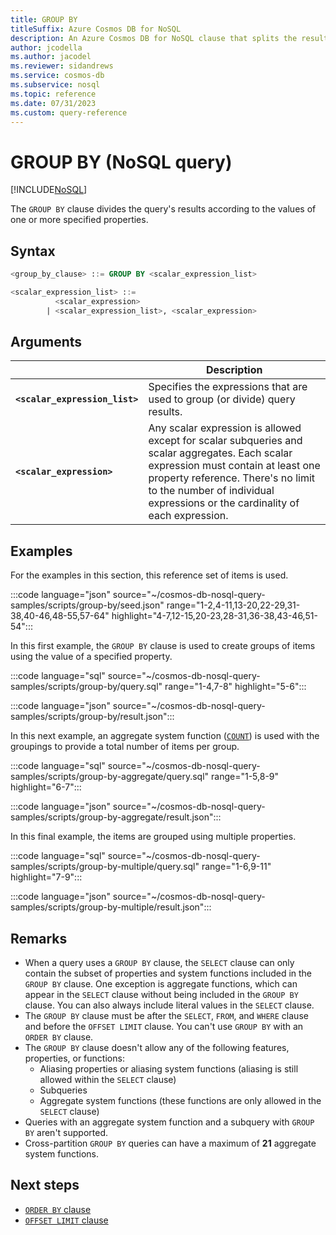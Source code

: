 ```yaml
---
title: GROUP BY
titleSuffix: Azure Cosmos DB for NoSQL
description: An Azure Cosmos DB for NoSQL clause that splits the results according to specified properties.
author: jcodella
ms.author: jacodel
ms.reviewer: sidandrews
ms.service: cosmos-db
ms.subservice: nosql
ms.topic: reference
ms.date: 07/31/2023
ms.custom: query-reference
---
```


# GROUP BY (NoSQL query)

[!INCLUDE[NoSQL](../../includes/appliesto-nosql.md)]

The ``GROUP BY`` clause divides the query's results according to the values of one or more specified properties.

## Syntax

```sql  
<group_by_clause> ::= GROUP BY <scalar_expression_list>

<scalar_expression_list> ::=
          <scalar_expression>
        | <scalar_expression_list>, <scalar_expression>
```  

## Arguments

| | Description |
| --- | --- |
| **``<scalar_expression_list>``** | Specifies the expressions that are used to group (or divide) query results. |
| **``<scalar_expression>``** | Any scalar expression is allowed except for scalar subqueries and scalar aggregates. Each scalar expression must contain at least one property reference. There's no limit to the number of individual expressions or the cardinality of each expression. |

## Examples

For the examples in this section, this reference set of items is used.

:::code language="json" source="~/cosmos-db-nosql-query-samples/scripts/group-by/seed.json" range="1-2,4-11,13-20,22-29,31-38,40-46,48-55,57-64" highlight="4-7,12-15,20-23,28-31,36-38,43-46,51-54":::

In this first example, the ``GROUP BY`` clause is used to create groups of items using the value of a specified property.

:::code language="sql" source="~/cosmos-db-nosql-query-samples/scripts/group-by/query.sql" range="1-4,7-8" highlight="5-6":::

:::code language="json" source="~/cosmos-db-nosql-query-samples/scripts/group-by/result.json":::

In this next example, an aggregate system function ([``COUNT``](count.md)) is used with the groupings to provide a total number of items per group.

:::code language="sql" source="~/cosmos-db-nosql-query-samples/scripts/group-by-aggregate/query.sql" range="1-5,8-9" highlight="6-7":::

:::code language="json" source="~/cosmos-db-nosql-query-samples/scripts/group-by-aggregate/result.json":::

In this final example, the items are grouped using multiple properties.

:::code language="sql" source="~/cosmos-db-nosql-query-samples/scripts/group-by-multiple/query.sql" range="1-6,9-11" highlight="7-9":::

:::code language="json" source="~/cosmos-db-nosql-query-samples/scripts/group-by-multiple/result.json":::

## Remarks

- When a query uses a ``GROUP BY`` clause, the ``SELECT`` clause can only contain the subset of properties and system functions included in the ``GROUP BY`` clause. One exception is aggregate functions, which can appear in the ``SELECT`` clause without being included in the ``GROUP BY`` clause. You can also always include literal values in the ``SELECT`` clause.
- The ``GROUP BY`` clause must be after the ``SELECT``, ``FROM``, and ``WHERE`` clause and before the ``OFFSET LIMIT`` clause. You can't use ``GROUP BY`` with an ``ORDER BY`` clause.
- The ``GROUP BY`` clause doesn't allow any of the following features, properties, or functions:
  - Aliasing properties or aliasing system functions (aliasing is still allowed within the ``SELECT`` clause)
  - Subqueries
  - Aggregate system functions (these functions are only allowed in the ``SELECT`` clause)
- Queries with an aggregate system function and a subquery with ``GROUP BY`` aren't supported.
- Cross-partition ``GROUP BY`` queries can have a maximum of **21** aggregate system functions.

## Next steps

- [``ORDER BY`` clause](order-by.md)
- [``OFFSET LIMIT`` clause](offset-limit.md)
